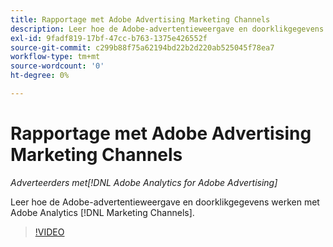 ```yaml
---
title: Rapportage met Adobe Advertising Marketing Channels
description: Leer hoe de Adobe-advertentieweergave en doorklikgegevens werken met Adobe Analytics [!DNL Marketing Channels].
exl-id: 9fadf819-17bf-47cc-b763-1375e426552f
source-git-commit: c299b88f75a62194bd22b2d220ab525045f78ea7
workflow-type: tm+mt
source-wordcount: '0'
ht-degree: 0%

---
```


# Rapportage met Adobe Advertising Marketing Channels

*Adverteerders met[!DNL Adobe Analytics for Adobe Advertising]*

Leer hoe de Adobe-advertentieweergave en doorklikgegevens werken met Adobe Analytics [!DNL Marketing Channels].

>[!VIDEO](https://video.tv.adobe.com/v/33502)
